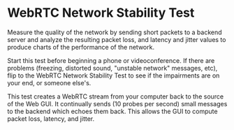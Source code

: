 # WebRTC Network Stability Test

Measure the quality of the network by sending short packets
to a backend server and analyze the resulting
packet loss, and latency and jitter values
to produce charts of the performance of the network.

Start this test before beginning a phone or videoconference.
If there are problems (freezing, distorted sound,
"unstable network" messages, etc),
flip to the WebRTC Network Stability Test to see if the
impairments are on your end, or someone else's.

This test creates a WebRTC stream from your computer
back to the source of the Web GUI.
It continually sends (10 probes per second) small messages
to the backend which echoes them back.
This allows the GUI to compute packet loss, latency, and jitter.
